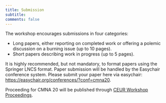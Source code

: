```yaml
---
title: Submission 
subtitle: 
comments: false
---
```





The workshop encourages submissions in four categories:

* Long papers, either reporting on completed work or offering a polemic discussion on a burning issue (up to 10 pages).
* Short papers describing work in progress (up to 5 pages).

It is highly recommended, but not mandatory, to format papers using the Springer LNCS format. Paper submission will be handled by the Easychair conference system. Please submit your paper here via easychair: https://easychair.org/conferences/?conf=cmna20.

Proceeding for CMNA 20 will be published through [CEUR Workshop Proceedings](http://ceur-ws.org/). 

